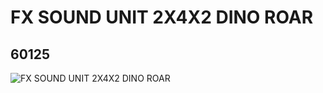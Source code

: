 # FX SOUND UNIT 2X4X2 DINO ROAR
## 60125
![FX SOUND UNIT 2X4X2 DINO ROAR](https://lc-www-live-s.legocdn.com/media/bricks/5/2/4510216.jpg)